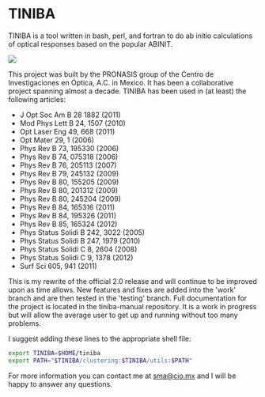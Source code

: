 TINIBA
===========================
TINIBA is a tool written in bash, perl, and fortran to do ab initio calculations of optical responses based on the popular ABINIT.

![](https://raw2.github.com/roguephysicist/tiniba-manual/master/plots/3drho.png)

This project was built by the PRONASIS group of the Centro de Investigaciones en Óptica, A.C. in Mexico. It has been a collaborative project spanning almost a decade. TINIBA has been used in (at least) the following articles:
* J Opt Soc Am B 28 1882 (2011)
* Mod Phys Lett B 24, 1507 (2010)
* Opt Laser Eng 49, 668 (2011)
* Opt Mater 29, 1 (2006)
* Phys Rev B 73, 195330 (2006)
* Phys Rev B 74, 075318 (2006)
* Phys Rev B 76, 205113 (2007)
* Phys Rev B 79, 245132 (2009)
* Phys Rev B 80, 155205 (2009)
* Phys Rev B 80, 201312 (2009)
* Phys Rev B 80, 245204 (2009)
* Phys Rev B 84, 165316 (2011)
* Phys Rev B 84, 195326 (2011)
* Phys Rev B 85, 165324 (2012)
* Phys Status Solidi B 242, 3022 (2005)
* Phys Status Solidi B 247, 1979 (2010)
* Phys Status Solidi C 8, 2604 (2008)
* Phys Status Solidi C 9, 1378 (2012)
* Surf Sci 605, 941 (2011)

This is my rewrite of the official 2.0 release and will continue to be improved upon as time allows. New features and fixes are added into the 'work' branch and are then tested in the 'testing' branch. Full documentation for the project is located in the tiniba-manual repository. It is a work in progress but will allow the average user to get up and running without too many problems.

I suggest adding these lines to the appropriate shell file:

```bash
export TINIBA=$HOME/tiniba
export PATH="$TINIBA/clustering:$TINIBA/utils:$PATH"
```

For more information you can contact me at sma@cio.mx and I will be happy to answer any questions.
